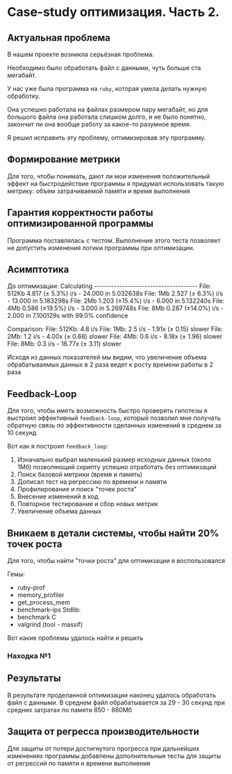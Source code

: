 # Case-study оптимизация. Часть 2.

## Актуальная проблема
В нашем проекте возникла серьёзная проблема.

Необходимо было обработать файл с данными, чуть больше ста мегабайт.

У нас уже была программа на `ruby`, которая умела делать нужную обработку.

Она успешно работала на файлах размером пару мегабайт, но для большого файла она работала слишком долго, и не было понятно, закончит ли она вообще работу за какое-то разумное время.

Я решил исправить эту проблему, оптимизировав эту программу.

## Формирование метрики
Для того, чтобы понимать, дают ли мои изменения положительный эффект на быстродействие программы я придумал использовать такую метрику: объем затрачиваемой памяти и время выполнения

## Гарантия корректности работы оптимизированной программы
Программа поставлялась с тестом. Выполнение этого теста позволяет не допустить изменения логики программы при оптимизации.

## Асимптотика
До оптимизации:
Calculating -------------------------------------
         File: 512Kb      4.817  (± 5.3%) i/s -     24.000  in   5.032638s
           File: 1Mb      2.527  (± 6.3%) i/s -     13.000  in   5.183298s
           File: 2Mb      1.203  (±15.4%) i/s -      6.000  in   5.132240s
           File: 4Mb      0.586  (±19.5%) i/s -      3.000  in   5.269748s
           File: 8Mb      0.287  (±14.0%) i/s -      2.000  in   7.100129s
                   with 99.0% confidence

Comparison:
         File: 512Kb:        4.8 i/s
           File: 1Mb:        2.5 i/s - 1.91x  (± 0.15) slower
           File: 2Mb:        1.2 i/s - 4.00x  (± 0.68) slower
           File: 4Mb:        0.6 i/s - 8.18x  (± 1.96) slower
           File: 8Mb:        0.3 i/s - 16.77x  (± 3.11) slower

Исходя из данных показателей мы видим, что увеличение объема обрабатываемых данных в 2 раза ведет к росту времени работы в 2 раза

## Feedback-Loop
Для того, чтобы иметь возможность быстро проверять гипотезы я выстроил эффективный `feedback-loop`, который позволил мне получать обратную связь по эффективности сделанных изменений в среднем за 10 секунд

Вот как я построил `feedback_loop`:
1. Изначально выбрал маленький размер исходных данных (около 1Мб) позволяющий скрипту успешно отработать без оптимизаций
2. Поиск базовой метрики (время и память)
3. Дописал тест на регрессию по времени и памяти
4. Профилирование и поиск "точек роста"
5. Внесение изменений в код
6. Повторное тестирование и сбор новых метрик
7. Увеличение объема данных

## Вникаем в детали системы, чтобы найти 20% точек роста
Для того, чтобы найти "точки роста" для оптимизации я воспользовался

Гемы:
* ruby-prof
* memory_profiler
* get_process_mem
* benchmark-ips
Stdlib:
* benchmark
C
* valgrind (tool - massif)

Вот какие проблемы удалось найти и решить

### Находка №1

## Результаты
В результате проделанной оптимизации наконец удалось обработать файл с данными.
В среднем файл обрабатывается за 29 - 30 секунд при средних затратах по памяти 850 - 860Мб

## Защита от регресса производительности
Для защиты от потери достигнутого прогресса при дальнейших изменениях программы добавлены дополнительные тесты для защиты от регрессий по памяти и времени выполнения
